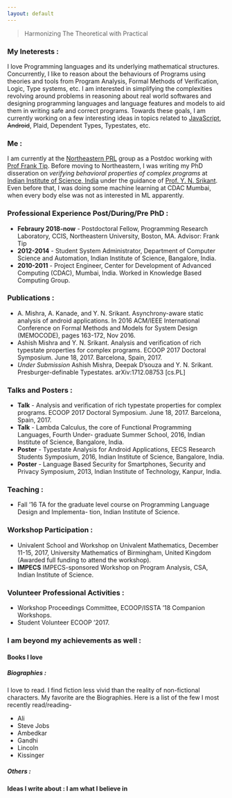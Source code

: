 ```yaml
---
layout: default
---
```


> Harmonizing The Theoretical with Practical


### My Ineterests : 
I love Programming languages and its underlying mathematical structures. Concurrently, I like to reason about the behaviours of Programs using theories and tools from Program Analysis, Formal Methods of Verification, Logic, Type systems, etc. I am interested in simplifying the complexities revolving around problems in reasoning about real world softwares and designing programming languages and language features and models to aid them in writing safe and correct programs. Towards these goals, I am currently working on a few interesting ideas in topics related to [JavaScript](https://www.javascript.com/), ~~Android~~, Plaid, Dependent Types, Typestates, etc.


### Me :
I am currently at the [Northeastern PRL](http://prl.ccs.neu.edu/) group as a Postdoc working with [Prof Frank Tip](http://www.franktip.org/). Before moving to Northeastern, I was writing my PhD disseration on _verifying behavioral properties of complex programs_ at [Indian Institute of Science, India](https://www.csa.iisc.ac.in/) under the guidance of [Prof. Y. N. Srikant](https://drona.csa.iisc.ac.in/~srikant/). Even before that, I was doing some machine learning at CDAC Mumbai, when every body else was not as interested in ML apparently.
  


### Professional Experience Post/During/Pre PhD :
* **Febraury 2018-now** - Postdoctoral Fellow, Programming Research Laboratory, CCIS, Northeastern University,
				 Boston, MA.
Advisor: Frank Tip
* **2012-2014** - Student System Administrator, Department of Computer Science and Automation,
Indian Institute of Science, Bangalore, India.
* **2010-2011** -  Project Engineer, Center for Development of Advanced Computing (CDAC), Mumbai,
	India.
Worked in Knowledge Based Computing Group.


### Publications :
* A. Mishra, A. Kanade, and Y. N. Srikant. Asynchrony-aware static analysis of android applications. In 2016 ACM/IEEE International Conference on Formal Methods and Models for System Design (MEMOCODE), pages 163-172, Nov 2016.
* Ashish Mishra and Y. N. Srikant. Analysis and verification of rich typestate properties for complex programs. ECOOP 2017 Doctoral Symposium. June 18, 2017. Barcelona, Spain, 2017.
* _Under Submission_ Ashish Mishra, Deepak D’souza and Y. N. Srikant. Presburger-definable Typestates. arXiv:1712.08753 [cs.PL]

### Talks and Posters :
- **Talk** - Analysis and verification of rich typestate properties for complex programs. ECOOP
2017 Doctoral Symposium. June 18, 2017. Barcelona, Spain, 2017.
- **Talk** - Lambda Calculus, the core of Functional Programming Languages, Fourth Under-
graduate Summer School, 2016, Indian Institute of Science, Bangalore, India.
- **Poster** - Typestate Analysis for Android Applications, EECS Research Students Symposium,
2016, Indian Institute of Science, Bangalore, India.
- **Poster** - Language Based Security for Smartphones, Security and Privacy Symposium, 2013,
Indian Institute of Technology, Kanpur, India.

### Teaching :
- Fall ’16 TA for the graduate level course on Programming Language Design and Implementa-
tion, Indian Institute of Science.


### Workshop Participation :
- Univalent School and Workshop on Univalent Mathematics, December 11-15, 2017, University
Mathematics of Birmingham, United Kingdom (Awarded full funding to attend the workshop).
- **IMPECS** IMPECS-sponsored Workshop on Program Analysis, CSA, Indian Institute of Science.

### Volunteer Professional Activities :
- Workshop Proceedings Committee, ECOOP/ISSTA ’18 Companion Workshops.
- Student Volunteer ECOOP ’2017.

### I am beyond my achievements as well :
#### Books I love
##### Biographies :
I love to read. I find fiction less vivid than the reality of non-fictional characters. My favorite are the Biographies. Here is a list of the few I most recently read/reading-
* Ali
* Steve Jobs
* Ambedkar
* Gandhi
* Lincoln
* Kissinger

##### Others :


#### Ideas I write about : I am what I believe in 


